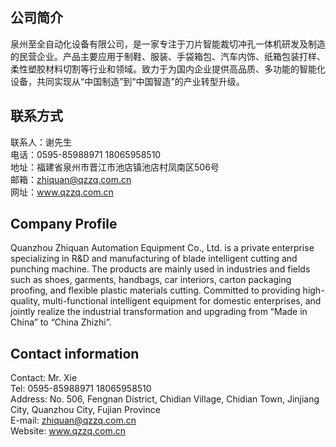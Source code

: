 ## 公司简介
泉州至全自动化设备有限公司，是一家专注于刀片智能裁切冲孔一体机研发及制造的民营企业。产品主要应用于制鞋、服装、手袋箱包、汽车内饰、纸箱包装打样、柔性塑胶材料切割等行业和领域。致力于为国内企业提供高品质、多功能的智能化设备，共同实现从“中国制造”到“中国智造”的产业转型升级。
## 联系方式
联系人：谢先生  
电话：0595-85988971     18065958510  
地址：福建省泉州市晋江市池店镇池店村凤南区506号  
邮箱：zhiquan@qzzq.com.cn  
网址：www.qzzq.com.cn  

## Company Profile  
Quanzhou Zhiquan Automation Equipment Co., Ltd. is a private enterprise specializing in R&D and manufacturing of blade intelligent cutting and punching machine. The products are mainly used in industries and fields such as shoes, garments, handbags, car interiors, carton packaging proofing, and flexible plastic materials cutting. Committed to providing high-quality, multi-functional intelligent equipment for domestic enterprises, and jointly realize the industrial transformation and upgrading from “Made in China” to “China Zhizhi”.
## Contact information
Contact: Mr. Xie  
Tel: 0595-85988971     18065958510  
Address: No. 506, Fengnan District, Chidian Village, Chidian Town, Jinjiang City, Quanzhou City, Fujian Province  
E-mail: zhiquan@qzzq.com.cn  
Website: www.qzzq.com.cn  
